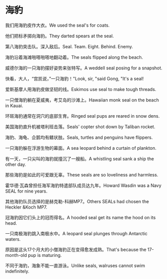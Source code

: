 # 海豹

<p><span class="chinese">我们用海豹皮作大衣。</span><span class="english">We used the seal's for coats.</span></p>

<p><span class="chinese">他们把标矛掷向海豹。</span><span class="english">They darted spears at the seal.</span></p>

<p><span class="chinese">第八海豹突击队。深入敌后。</span><span class="english">Seal. Team. Eight. Behind. Enemy.</span></p>

<p><span class="chinese">海豹沿着海滩啪嗒啪嗒地翻动着。</span><span class="english">The seals flipped along the beach.</span></p>

<p><span class="chinese">威德尔海的一只海豹摆好姿势来张特写。</span><span class="english">A weddell seal posing for a snapshot.</span></p>

<p><span class="chinese">快看，大人，“宫凯说，”一只海豹！</span><span class="english">"Look, sir, "said Gong, "It's a seal!</span></p>

<p><span class="chinese">爱斯基摩人用海豹皮做坚韧的线。</span><span class="english">Eskimos use seal to make tough threads.</span></p>

<p><span class="chinese">一只僧海豹躺在夏威夷，考艾岛的沙滩上。</span><span class="english">Hawaiian monk seal on the beach in Kauai.</span></p>

<p><span class="chinese">环斑海豹通常在洞穴的底部生育。</span><span class="english">Ringed seal pups are reared in snow dens.</span></p>

<p><span class="chinese">美国海豹直升机被塔利班击落。</span><span class="english">Seals' copter shot down by Taliban rocket.</span></p>

<p><span class="chinese">海豹、海龟、企鹅均有鳍状肢。</span><span class="english">Seals, turtles and penguins have flippers.</span></p>

<p><span class="chinese">一只海豹躲在浮游生物的幕面。</span><span class="english">A sea leopard behind a curtain of plankton.</span></p>

<p><span class="chinese">有一天，一只尖叫的海豹就撞沉了一艘船。</span><span class="english">A whistling seal sank a ship the other day.</span></p>

<p><span class="chinese">那些海豹是如此的可爱跟无辜。</span><span class="english">These seals are so loveliness and harmless.</span></p>

<p><span class="chinese">霍华德‧瓦森曾担任海军海豹特遣部队成员达九年。</span><span class="english">Howard Wasdin was a Navy SEAL for nine years.</span></p>

<p><span class="chinese">其他海豹队员选择的是赫克勒-科赫MP7。</span><span class="english">Others SEALs had chosen the Heckler &Koch MP7.</span></p>

<p><span class="chinese">冠海豹因它们头上的冠而得名。</span><span class="english">A hooded seal get its name the hood on its head.</span></p>

<p><span class="chinese">一只南极海豹跳入南极水中。</span><span class="english">A leopard seal plunges through Antarctic waters.</span></p>

<p><span class="chinese">原因是这头17个月大的小僧海豹正在变得愈发成熟。</span><span class="english">That's because the 17-month-old pup is maturing.</span></p>

<p><span class="chinese">不同于海豹，海象不能一直游泳。</span><span class="english">Unlike seals, walruses cannot swim indefinitely.</span></p>

